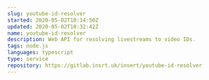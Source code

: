 ```yaml
---
slug: youtube-id-resolver
started: 2020-05-02T10:14:50Z
updated: 2020-05-02T10:32:42Z
name: youtube-id-resolver
description: Web API for resolving livestreams to video IDs.
tags: node.js
languages: typescript
type: service
repository: https://gitlab.insrt.uk/insert/youtube-id-resolver
---
```

